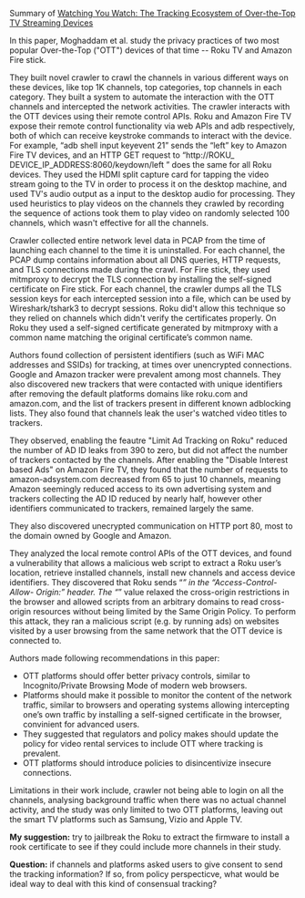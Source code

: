 Summary of [Watching You Watch: The Tracking Ecosystem of Over-the-Top TV Streaming
Devices](./Watching%20You%20Watch:%20The%20Tracking%20Ecosystem%20of%20Over-the-Top%20TV%20Streaming%20Devices.pdf)

In this paper, Moghaddam et al. study the privacy practices of two most popular Over-the-Top ("OTT") devices of that time -- Roku TV and Amazon Fire stick. 

They built novel crawler to crawl the channels in various different ways on these devices, like top 1K channels, top categories, top channels in each category. They built a system to automate the interaction with the OTT channels and intercepted the network activities. The crawler interacts with the OTT devices using their remote control APIs. Roku and Amazon Fire TV expose their remote control functionality via web APIs and adb respectively, both of which can receive keystroke commands to interact with the device. For example, “adb shell input keyevent 21” sends the “left” key to Amazon Fire TV devices, and an HTTP GET request to “http://ROKU_ DEVICE_IP_ADDRESS:8060/keydown/left ” does the same for all Roku devices. They used the HDMI split capture card for tapping the video stream going to the TV in order to process it on the desktop machine, and used TV's audio output as a input to the desktop audio for processing. They used heuristics to play videos on the channels they crawled by recording the sequence of actions took them to play video on randomly selected 100 channels, which wasn't effective for all the channels.

Crawler collected entire network level data in PCAP from the time of launching each channel to the time it is uninstalled. For each channel, the PCAP dump contains information about all DNS queries, HTTP requests, and TLS connections made during the crawl. For Fire stick, they used mitmproxy to decrypt the TLS connection by installing the self-signed certificate on Fire stick. For each channel, the crawler dumps all the TLS session keys for each intercepted session into a file, which can be used by Wireshark/tshark3 to decrypt sessions. Roku did't allow this technique so they relied on channels which didn't verify the certificates properly. On Roku they used a self-signed certificate generated by mitmproxy with a common name matching the original certificate’s common name. 

Authors found collection of persistent identifiers (such as WiFi MAC addresses and SSIDs) for tracking, at times over unencrypted connections. Google and Amazon tracker were prevalent among most channels. They also discovered new trackers that were contacted with unique identifiers after removing the default platforms domains like roku.com and amazon.com, and the list of trackers present in different known adblocking lists. They also found that channels leak the user's watched video titles to trackers. 

They observed, enabling the feautre "Limit Ad Tracking on Roku" reduced the number of AD ID leaks from 390 to zero, but did not affect the number of trackers contacted by the channels. After enabling the "Disable Interest based Ads" on Amazon Fire TV, they found that the number of requests to amazon-adsystem.com decreased from 65 to just 10 channels, meaning Amazon seemingly reduced access to its own advertising system and trackers collecting the AD ID reduced by nearly half, however other identifiers communicated to trackers, remained largely the same.

They also discovered unecrypted communication on HTTP port 80, most to the domain owned by Google and Amazon. 

They analyzed the local remote control APIs of the OTT devices, and found a vulnerability that allows a malicious web script to extract a Roku user’s location, retrieve installed channels, install new channels and access device identifiers. They discovered that Roku sends “*” in the “Access-Control-Allow- Origin:” header. The “*” value relaxed the cross-origin restrictions in the browser and allowed scripts from an arbitrary domains to read cross-origin resources without being limited by the Same Origin Policy. To perform this attack, they ran a malicious script (e.g. by running ads) on websites visited by a user browsing from the same network that the OTT device is connected to. 

Authors made following recommendations in this paper:
- OTT platforms should offer better privacy controls, similar to Incognito/Private Browsing Mode of modern web browsers.
- Platforms should make it possible to monitor the content of the network traffic, similar to browsers and operating systems allowing intercepting one’s own traffic by installing a self-signed certificate in the browser, convinient for advanced users.
- They suggested that regulators and policy makes should update the policy for video rental services to include OTT where tracking is prevalent.
- OTT platforms should introduce policies to disincentivize insecure connections.

Limitations in their work include, crawler not being able to login on all the channels, analysing background traffic when there was no actual channel activity, and the study was only limited to two OTT platforms, leaving out the smart TV platforms such as Samsung, Vizio and Apple TV. 

**My suggestion:** try to jailbreak the Roku to extract the firmware to install a rook certificate to see if they could include more channels in their study.

**Question:** if channels and platforms asked users to give consent to send the tracking information? If so, from policy perspecticve, what would be ideal way to deal with this kind of consensual tracking?

